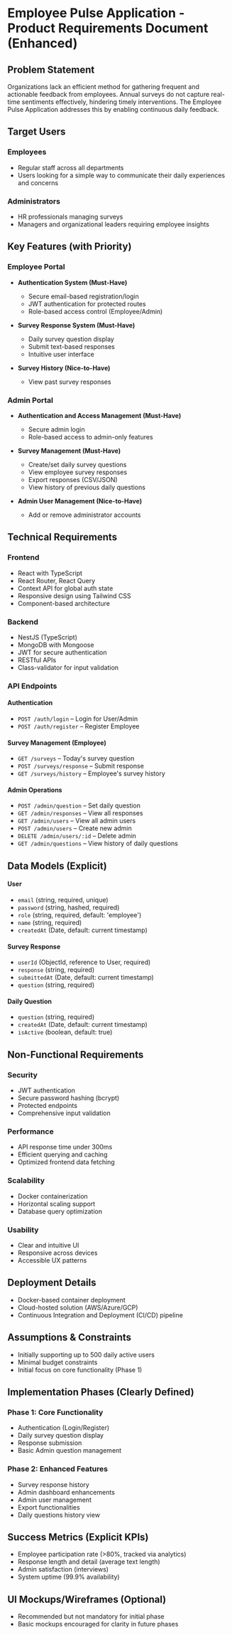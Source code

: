 # Employee Pulse Application - Product Requirements Document (Enhanced)

## Problem Statement
Organizations lack an efficient method for gathering frequent and actionable feedback from employees. Annual surveys do not capture real-time sentiments effectively, hindering timely interventions. The Employee Pulse Application addresses this by enabling continuous daily feedback.

## Target Users

### Employees
- Regular staff across all departments
- Users looking for a simple way to communicate their daily experiences and concerns

### Administrators
- HR professionals managing surveys
- Managers and organizational leaders requiring employee insights

## Key Features (with Priority)

### Employee Portal
- **Authentication System (Must-Have)**
  - Secure email-based registration/login
  - JWT authentication for protected routes
  - Role-based access control (Employee/Admin)

- **Survey Response System (Must-Have)**
  - Daily survey question display
  - Submit text-based responses
  - Intuitive user interface

- **Survey History (Nice-to-Have)**
  - View past survey responses

### Admin Portal
- **Authentication and Access Management (Must-Have)**
  - Secure admin login
  - Role-based access to admin-only features

- **Survey Management (Must-Have)**
  - Create/set daily survey questions
  - View employee survey responses
  - Export responses (CSV/JSON)
  - View history of previous daily questions

- **Admin User Management (Nice-to-Have)**
  - Add or remove administrator accounts

## Technical Requirements

### Frontend
- React with TypeScript
- React Router, React Query
- Context API for global auth state
- Responsive design using Tailwind CSS
- Component-based architecture

### Backend
- NestJS (TypeScript)
- MongoDB with Mongoose
- JWT for secure authentication
- RESTful APIs
- Class-validator for input validation

### API Endpoints

#### Authentication
- `POST /auth/login` – Login for User/Admin
- `POST /auth/register` – Register Employee

#### Survey Management (Employee)
- `GET /surveys` – Today's survey question
- `POST /surveys/response` – Submit response
- `GET /surveys/history` – Employee's survey history

#### Admin Operations
- `POST /admin/question` – Set daily question
- `GET /admin/responses` – View all responses
- `GET /admin/users` – View all admin users
- `POST /admin/users` – Create new admin
- `DELETE /admin/users/:id` – Delete admin
- `GET /admin/questions` – View history of daily questions

## Data Models (Explicit)

#### User
- `email` (string, required, unique)
- `password` (string, hashed, required)
- `role` (string, required, default: 'employee')
- `name` (string, required)
- `createdAt` (Date, default: current timestamp)

#### Survey Response
- `userId` (ObjectId, reference to User, required)
- `response` (string, required)
- `submittedAt` (Date, default: current timestamp)
- `question` (string, required)

#### Daily Question
- `question` (string, required)
- `createdAt` (Date, default: current timestamp)
- `isActive` (boolean, default: true)

## Non-Functional Requirements

### Security
- JWT authentication
- Secure password hashing (bcrypt)
- Protected endpoints
- Comprehensive input validation

### Performance
- API response time under 300ms
- Efficient querying and caching
- Optimized frontend data fetching

### Scalability
- Docker containerization
- Horizontal scaling support
- Database query optimization

### Usability
- Clear and intuitive UI
- Responsive across devices
- Accessible UX patterns

## Deployment Details
- Docker-based container deployment
- Cloud-hosted solution (AWS/Azure/GCP)
- Continuous Integration and Deployment (CI/CD) pipeline

## Assumptions & Constraints
- Initially supporting up to 500 daily active users
- Minimal budget constraints
- Initial focus on core functionality (Phase 1)

## Implementation Phases (Clearly Defined)

### Phase 1: Core Functionality
- Authentication (Login/Register)
- Daily survey question display
- Response submission
- Basic Admin question management

### Phase 2: Enhanced Features
- Survey response history
- Admin dashboard enhancements
- Admin user management
- Export functionalities
- Daily questions history view

## Success Metrics (Explicit KPIs)
- Employee participation rate (>80%, tracked via analytics)
- Response length and detail (average text length)
- Admin satisfaction (interviews)
- System uptime (99.9% availability)

## UI Mockups/Wireframes (Optional)
- Recommended but not mandatory for initial phase
- Basic mockups encouraged for clarity in future phases

